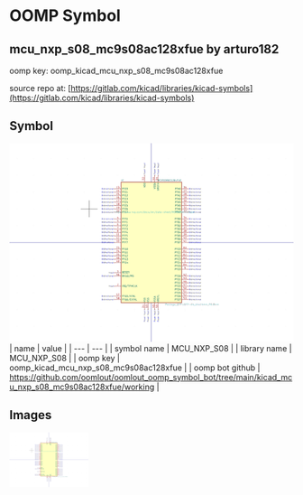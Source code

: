 # OOMP Symbol  
## mcu_nxp_s08_mc9s08ac128xfue  by arturo182  
  
oomp key: oomp_kicad_mcu_nxp_s08_mc9s08ac128xfue  
  
source repo at: [https://gitlab.com/kicad/libraries/kicad-symbols](https://gitlab.com/kicad/libraries/kicad-symbols)  
## Symbol  
  
[![working.png](working_600.png)](working.png)  
| name | value | 
| --- | --- | 
| symbol name | MCU_NXP_S08 | 
| library name | MCU_NXP_S08 | 
| oomp key | oomp_kicad_mcu_nxp_s08_mc9s08ac128xfue | 
| oomp bot github | https://github.com/oomlout/oomlout_oomp_symbol_bot/tree/main/kicad_mcu_nxp_s08_mc9s08ac128xfue/working | 
## Images  
  
[![working.png](working_140.png)](working.png)  
